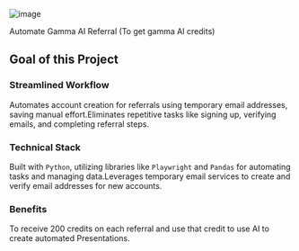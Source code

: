 ![image](https://github.com/aspershupadhyay/Gamma-AI-Free-Credits/assets/106134412/03ef1e51-7ccb-4c02-a311-1345bb87de9d)

Automate Gamma AI Referral (To get gamma AI credits) 
## Goal of this Project

### **Streamlined Workflow**
Automates account creation for referrals using temporary email addresses, saving manual effort.Eliminates repetitive tasks like signing up, verifying emails, and completing referral steps.

### **Technical Stack**
Built with ```Python```, utilizing libraries like ```Playwright``` and ```Pandas``` for automating tasks and managing data.Leverages temporary email services to create and verify email addresses for new accounts.

### **Benefits**
To receive 200 credits on each referral and use that credit to use AI to create automated Presentations.
